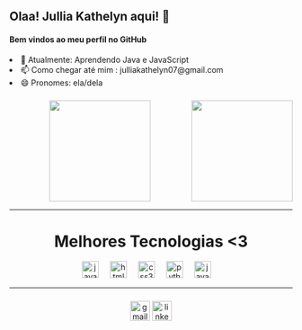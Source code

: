 <h2 align="left">Olaa! Jullia Kathelyn aqui! 👋 </h2>
<h4>Bem vindos ao meu perfil no GitHub</h3>
<li>🌱 Atualmente: Aprendendo Java e JavaScript</li>
<li>📫 Como chegar até mim : julliakathelyn07@gmail.com</li>
<li>😄 Pronomes: ela/dela</li>

###

<div align="center">
  <img  height="180em" src="https://github-readme-stats.vercel.app/api?username=julliakathelyn&show_icons=true&theme=midnight-purple&include_all_commits=true&count_private=true"/>
<img align="right" height="180em" src="https://github-readme-stats.vercel.app/api/top-langs/?username=julliakathelyn&layout=compact&langs_count=16&theme=midnight-purple"/>
</div><hr>

###


###
<h1 align="center">Melhores Tecnologias <3</h1>
<div align="center">
  <img src="https://cdn.jsdelivr.net/gh/devicons/devicon/icons/javascript/javascript-original.svg" height="30" alt="javascript logo"  />
  <img width="12" />
  <img src="https://cdn.jsdelivr.net/gh/devicons/devicon/icons/html5/html5-original.svg" height="30" alt="html5 logo"  />
  <img width="12" />
  <img src="https://cdn.jsdelivr.net/gh/devicons/devicon/icons/css3/css3-original.svg" height="30" alt="css3 logo"  />
  <img width="12" />
  <img src="https://cdn.jsdelivr.net/gh/devicons/devicon/icons/python/python-original.svg" height="30" alt="python logo"  />
  <img width="12" />
  <img src="https://cdn.jsdelivr.net/gh/devicons/devicon@latest/icons/java/java-original.svg" height="30" alt="java"/>
  <img width="12" />
     
  
</div><hr>

###

<div align="center">
  
  <img src="https://img.shields.io/static/v1?message=Gmail&logo=gmail&label=&color=D14836&logoColor=white&labelColor=&style=for-the-badge" height="35" alt="gmail logo"  />
  <a href="https://www.linkedin.com/in/jullia-kathelyn-85116a233/">
  <img src="https://img.shields.io/static/v1?message=LinkedIn&logo=linkedin&label=&color=0077B5&logoColor=white&labelColor=&style=for-the-badge" height="35" alt="linkedin logo"  />
  </a>
</div>

###

<br clear="both">


###
